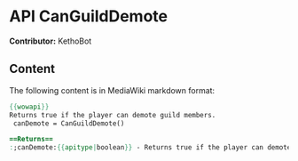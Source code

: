 # API CanGuildDemote

**Contributor:** KethoBot

## Content

The following content is in MediaWiki markdown format:

```mediawiki
{{wowapi}}
Returns true if the player can demote guild members.
 canDemote = CanGuildDemote()

==Returns==
:;canDemote:{{apitype|boolean}} - Returns true if the player can demote.
```